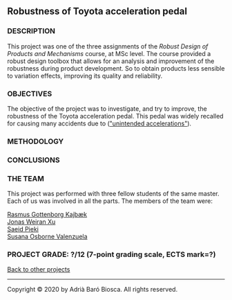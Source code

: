 ## Robustness of Toyota acceleration pedal

### DESCRIPTION
This project was one of the three assignments of the *Robust Design of Products and Mechanisms* course, at MSc level. The course provided a robust design toolbox that allows for an analysis and improvement of the robustness during product development. So to obtain products less sensible to variation effects, improving its quality and reliability.

### OBJECTIVES
The objective of the project was to investigate, and try to improve, the robustness of the Toyota acceleration pedal. This pedal was widely recalled for causing many accidents due to (<a href="https://www.cbsnews.com/news/toyota-unintended-acceleration-has-killed-89/" target="_blank">"unintended accelerations"</a>).

### METHODOLOGY

### CONCLUSIONS


### THE TEAM
This project was performed with three fellow students of the same master. Each of us was involved in all the parts.
The members of the team were:

<a href="https://www.linkedin.com/in/rasmus-gottenborg-kajb%C3%A6k-063128149/" target="_blank">Rasmus Gottenborg Kajbæk</a><br>
<a href="https://www.linkedin.com/in/jonas-weiran-xu-16a97b15b/" target="_blank">Jonas Weiran Xu</a><br>
<a href="https://www.linkedin.com/in/saeid-pieki-3a5a8a84/" target="_blank">Saeid Pieki</a><br>
<a href="https://www.linkedin.com/in/susana-osborne-valenzuela/" target="_blank">Susana Osborne Valenzuela</a><br>

### PROJECT GRADE: ?/12 (7-point grading scale, ECTS mark=?)
[Back to other projects](../../index.md)

___
Copyright © 2020 by Adrià Baró Biosca. All rights reserved.
